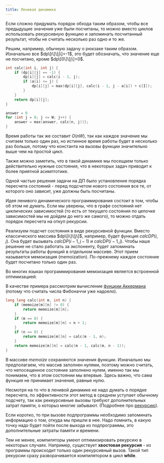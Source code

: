```yaml
---
title: Ленивая динамика
---
```


Если сложно придумать порядок обхода таким образом, чтобы все предыдущие
значения уже были посчитаны, то можно вместо циклов использовать
рекурсивную функцию и запоминать посчитанный результат, чтобы не
считать несколько раз одно и то же.

Решим, например, обычную задачу о рюкзаке таким образом. Изначально все
$dp\[i\]\[j\]=-1$, это будет обозначать, что значение еще не посчитано,
кроме $dp\[0\]\[j\]=0$.

``` C++ numberLines
int calc(int i, int j) {
    if (dp[i][j] == -1) {
        dp[i][j] = calc(i - 1, j);
        if (a[i] <= j) {
            dp[i][j] = max(dp[i][j], calc(i - 1, j - a[i]) + c[I]);
        }
    }
    return dp[i][j];
}

answer = 0
for (int j = 0; j <= W; j++) {
    answer = max(answer, calc(n, j))};
}
```

Время работы так же составит $O(nW)$, так как каждое значение мы считаем
только один раз, но истинное время работы будет в несколько раз больше,
потому что константа на вызовы функции значительно выше чем на простой
цикл.

Также можно заметить, что в такой динамике мы посещаем только
действительно нужные состояния, что в некоторых задач
приводит к более приятной асимптотике.

Одной частью решения задачи на ДП было установление порядка пересчета
состояний - перед подсчетом нового состояния все те, от которого оно
зависит, уже должны быть посчитаны.

Идея ленивого динамического программирования состоит в том, чтобы об
этом не думать. Если мы уверены, что в графе состояний нет
циклических зависимостей (то есть от текущего состояния по
цепочке зависимостей мы не дойдем до него же самого), то можно
отдать порядок пересчета на откуп рекурсии.

Реализуем подсчет состояния в виде рекурсивной функции. Вместо
классического массива $dp\[i\]\[j\]$, например, будет функция
$calcDP(i, j)$. Она будет вызывать $calcDP(i - 1, j - 1)$ и $calcDP(i -
1, j)$. Чтобы наше решение не стало работать за экспоненту, будет
запоминать результаты работы функций в отдельном массиве. Этот
прием называется мемоизация (memoization). По-прежнему каждое
состояние будет посчитано только один раз.

Во многих языках программирования мемоизация является встроенной
оптимизацией.

В качестве примера рассмотрим вычисление [фунцкии
Аккермана](https://ru.wikipedia.org/wiki/%D0%A4%D1%83%D0%BD%D0%BA%D1%86%D0%B8%D1%8F_%D0%90%D0%BA%D0%BA%D0%B5%D1%80%D0%BC%D0%B0%D0%BD%D0%B0)
(потому что считать числа Фибоначчи уже надоело).

``` c++ numberLines
long long calc(int m, int n) {
    if (memoize[m][n] != 0) {
        return memoize[m][n];
    }
    if (m == 0) {
        return memoize[m][n] = n + 1;
    }
    if (n == 0) {
        return memoize[m][n] = calc(m - 1, n);
    }
    return memoize[m][n] = calc(m - 1, calc(m, n - 1));
}
```

В массиве $memoize$ сохраняются значения функции. Изначально мы
предполагаем, что массив заполнен нулями, поэтому можно
считать, что непосещенное состояние заполнено нулем, именно так
мы понимаем, что в этом состоянии мы впервые. Здесь важно, что сама
функция не принимает значения, равные нулю.

Несмотря на то что в ленивой динамике не надо думать о порядке
пересчета, по эффективности этот метод в среднем уступает
обычному подсчету, так как рекеурсивные вызовы требуют
дополнительных затрат памяти, о которыз многие забывают.
(Подробнее про
[рекурсию](https://ru.wikipedia.org/wiki/%D0%A1%D1%82%D0%B5%D0%BA_%D0%B2%D1%8B%D0%B7%D0%BE%D0%B2%D0%BE%D0%B2)).

Если коротко, то при вызове подпрограммы необходимо запоминать
информацию о том, откуда мы пришли в нее. Надо помнить, в
какую точку надо будет пойти после выхода из подпрограммы, это
дополнительные затраты памяти и времени.

Тем не менее, компиляторы умеют оптимизировать рекурсию в некоторых
случаях. Например, существует **хвостовая рекурсия** - из программы
происходит только один рекурсивный вызов. Такой тип рекурсии сразу
разворачивается компилятором в цикл **while**.
